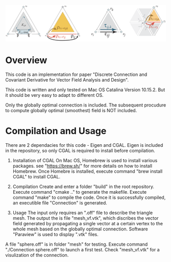 ![alt text](https://github.com/rdzhao/DiscreteConnection/blob/master/figs/teaser.png)

# Overview

This code is an implementation for paper "Discrete Connection and Covariant Derivative for Vector Field Analysis and Design".

This code is written and only tested on Mac OS Catalina Version 10.15.2.
But it should be very easy to adapt to different OS.

Only the globally optimal connection is included.
The subsequent procudure to compute globally optimal (smoothest) field is NOT included.



# Compilation and Usage

There are 2 dependacies for this code - Eigen and CGAL.
Eigen is included in the repository, so only CGAL is required to install before compilation.

1. Installation of CGAL
On Mac OS, Homebrew is used to install various packages. see "https://brew.sh/" for more details on how to install Homebrew.
Once Homebre is installed, execute command "brew install CGAL" to install CGAL.

2. Compilation
Create and enter a folder "build" in the root repository.
Execute command "cmake .." to generate the makefile.
Execute command "make" to compile the code.
Once it is successfully compiled, an executible file "Connection" is generated.

3. Usage
The input only requires an ".off" file to describe the triangle mesh.
The output the is file "mesh_vf.vtk", which discribes the vector field generated by propagating a single vector at a certain vertex to the whole mesh based on the globally optimal connection.
Software "Paraview" is used to display ".vtk" files. 

A file "sphere.off" is in folder "mesh" for testing.
Execute command "./Connection sphere.off" to launch a first test.
Check "mesh_vf.vtk" for a visulization of the connection.
